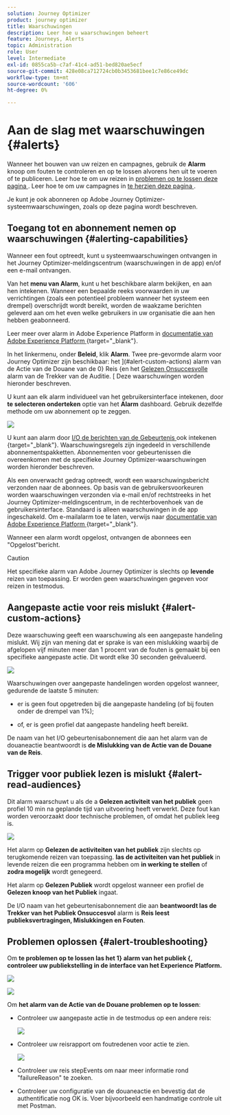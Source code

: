 ```yaml
---
solution: Journey Optimizer
product: journey optimizer
title: Waarschuwingen
description: Leer hoe u waarschuwingen beheert
feature: Journeys, Alerts
topic: Administration
role: User
level: Intermediate
exl-id: 0855ca5b-c7af-41c4-ad51-bed820ae5ecf
source-git-commit: 428e08ca712724cb0b3453681bee1c7e86ce49dc
workflow-type: tm+mt
source-wordcount: '606'
ht-degree: 0%

---
```


# Aan de slag met waarschuwingen {#alerts}

Wanneer het bouwen van uw reizen en campagnes, gebruik de **Alarm** knoop om fouten te controleren en op te lossen alvorens hen uit te voeren of te publiceren. Leer hoe te om uw reizen in [ problemen op te lossen deze pagina ](../building-journeys/troubleshooting.md). Leer hoe te om uw campagnes in [ te herzien deze pagina ](../campaigns/review-activate-campaign.md).

Je kunt je ook abonneren op Adobe Journey Optimizer-systeemwaarschuwingen, zoals op deze pagina wordt beschreven.

## Toegang tot en abonnement nemen op waarschuwingen {#alerting-capabilities}

Wanneer een fout optreedt, kunt u systeemwaarschuwingen ontvangen in het Journey Optimizer-meldingscentrum (waarschuwingen in de app) en/of een e-mail ontvangen.

Van het **menu van Alarm**, kunt u het beschikbare alarm bekijken, en aan hen intekenen. Wanneer een bepaalde reeks voorwaarden in uw verrichtingen (zoals een potentieel probleem wanneer het systeem een drempel) overschrijdt wordt bereikt, worden de waakzame berichten geleverd aan om het even welke gebruikers in uw organisatie die aan hen hebben geabonneerd.

<!--These messages can repeat over a pre-defined time interval until the alert has been resolved.-->

Leer meer over alarm in Adobe Experience Platform in [ documentatie van Adobe Experience Platform ](https://experienceleague.adobe.com/docs/experience-platform/observability/alerts/overview.html) {target="_blank"}.

In het linkermenu, onder **Beleid**, klik **Alarm**. Twee pre-gevormde alarm voor Journey Optimizer zijn beschikbaar: het ](#alert-custom-actions) alarm van de Actie van de Douane van de 0} Reis {en het [ Gelezen Onsuccesvolle ](#alert-read-audiences) alarm van de Trekker van de Auditie. [ Deze waarschuwingen worden hieronder beschreven.

U kunt aan elk alarm individueel van het gebruikersinterface intekenen, door **te selecteren onderteken** optie van het **Alarm** dashboard. Gebruik dezelfde methode om uw abonnement op te zeggen.

![](assets/alert-subscribe.png)

U kunt aan alarm door [ I/O de berichten van de Gebeurtenis ](https://experienceleague.adobe.com/docs/experience-platform/observability/alerts/subscribe.html) ook intekenen {target="_blank"}. Waarschuwingsregels zijn ingedeeld in verschillende abonnementspakketten. Abonnementen voor gebeurtenissen die overeenkomen met de specifieke Journey Optimizer-waarschuwingen worden hieronder beschreven.

Als een onverwacht gedrag optreedt, wordt een waarschuwingsbericht verzonden naar de abonnees. Op basis van de gebruikersvoorkeuren worden waarschuwingen verzonden via e-mail en/of rechtstreeks in het Journey Optimizer-meldingscentrum, in de rechterbovenhoek van de gebruikersinterface. Standaard is alleen waarschuwingen in de app ingeschakeld. Om e-mailalarm toe te laten, verwijs naar [ documentatie van Adobe Experience Platform ](https://experienceleague.adobe.com/docs/experience-platform/observability/alerts/ui.html#enable-email-alerts) {target="_blank"}.

Wanneer een alarm wordt opgelost, ontvangen de abonnees een &quot;Opgelost&quot;bericht.

>[!CAUTION]
>
>Het specifieke alarm van Adobe Journey Optimizer is slechts op **levende** reizen van toepassing. Er worden geen waarschuwingen gegeven voor reizen in testmodus.

## Aangepaste actie voor reis mislukt {#alert-custom-actions}

Deze waarschuwing geeft een waarschuwing als een aangepaste handeling mislukt. Wij zijn van mening dat er sprake is van een mislukking waarbij de afgelopen vijf minuten meer dan 1 procent van de fouten is gemaakt bij een specifieke aangepaste actie. Dit wordt elke 30 seconden geëvalueerd.

![](assets/alerts-custom-action.png)

Waarschuwingen over aangepaste handelingen worden opgelost wanneer, gedurende de laatste 5 minuten:

* er is geen fout opgetreden bij die aangepaste handeling (of bij fouten onder de drempel van 1%);

* of, er is geen profiel dat aangepaste handeling heeft bereikt.

De naam van het I/O gebeurtenisabonnement die aan het alarm van de douaneactie beantwoordt is **de Mislukking van de Actie van de Douane van de Reis**.

## Trigger voor publiek lezen is mislukt {#alert-read-audiences}

Dit alarm waarschuwt u als de a **Gelezen activiteit van het publiek** geen profiel 10 min na geplande tijd van uitvoering heeft verwerkt. Deze fout kan worden veroorzaakt door technische problemen, of omdat het publiek leeg is.

![](assets/alerts1.png)

Het alarm op **Gelezen de activiteiten van het publiek** zijn slechts op terugkomende reizen van toepassing. **las de activiteiten van het publiek** in levende reizen die een programma hebben om **in werking te stellen** of **zodra mogelijk** wordt genegeerd.

Het alarm op **Gelezen Publiek** wordt opgelost wanneer een profiel de **Gelezen knoop van het Publiek** ingaat.

De I/O naam van het gebeurtenisabonnement die aan **beantwoordt las de Trekker van het Publiek Onsuccesvol** alarm is **Reis leest publieksvertragingen, Mislukkingen en Fouten**.

## Problemen oplossen {#alert-troubleshooting}

Om **te problemen op te lossen las het 1} alarm van het publiek {, controleer uw publiekstelling in de interface van het Experience Platform.**

![](assets/alert-troubleshooting-0.png)

![](assets/alert-troubleshooting-1.png)

Om **het alarm van de Actie van de Douane problemen op te lossen**:

* Controleer uw aangepaste actie in de testmodus op een andere reis:

  ![](assets/alert-troubleshooting-2.png)

* Controleer uw reisrapport om foutredenen voor actie te zien.

  ![](assets/alert-troubleshooting-3.png)

* Controleer uw reis stepEvents om naar meer informatie rond &quot;failureReason&quot; te zoeken.

* Controleer uw configuratie van de douaneactie en bevestig dat de authentificatie nog OK is. Voer bijvoorbeeld een handmatige controle uit met Postman.

